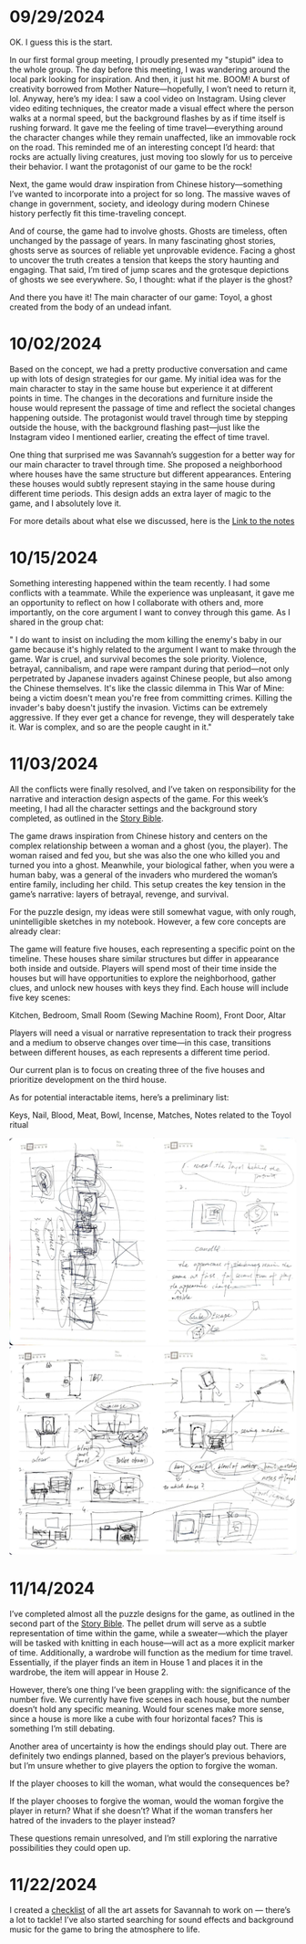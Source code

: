 # 09/29/2024
OK. I guess this is the start.

In our first formal group meeting, I proudly presented my "stupid" idea to the whole group. The day before this meeting, I was wandering around the local park looking for inspiration. And then, it just hit me. BOOM! A burst of creativity borrowed from Mother Nature—hopefully, I won’t need to return it, lol. Anyway, here’s my idea:
I saw a cool video on Instagram. Using clever video editing techniques, the creator made a visual effect where the person walks at a normal speed, but the background flashes by as if time itself is rushing forward. It gave me the feeling of time travel—everything around the character changes while they remain unaffected, like an immovable rock on the road. This reminded me of an interesting concept I’d heard: that rocks are actually living creatures, just moving too slowly for us to perceive their behavior. I want the protagonist of our game to be the rock!

Next, the game would draw inspiration from Chinese history—something I’ve wanted to incorporate into a project for so long. The massive waves of change in government, society, and ideology during modern Chinese history perfectly fit this time-traveling concept.

And of course, the game had to involve ghosts. Ghosts are timeless, often unchanged by the passage of years. In many fascinating ghost stories, ghosts serve as sources of reliable yet unprovable evidence. Facing a ghost to uncover the truth creates a tension that keeps the story haunting and engaging. That said, I’m tired of jump scares and the grotesque depictions of ghosts we see everywhere. So, I thought: what if the player is the ghost?

And there you have it! The main character of our game: Toyol, a ghost created from the body of an undead infant.

# 10/02/2024
Based on the concept, we had a pretty productive conversation and came up with lots of design strategies for our game. My initial idea was for the main character to stay in the same house but experience it at different points in time. The changes in the decorations and furniture inside the house would represent the passage of time and reflect the societal changes happening outside. The protagonist would travel through time by stepping outside the house, with the background flashing past—just like the Instagram video I mentioned earlier, creating the effect of time travel.

One thing that surprised me was Savannah’s suggestion for a better way for our main character to travel through time. She proposed a neighborhood where houses have the same structure but different appearances. Entering these houses would subtly represent staying in the same house during different time periods. This design adds an extra layer of magic to the game, and I absolutely love it.

For more details about what else we discussed, here is the [Link to the notes](../MeetingsMinutes/BSnotes.pdf)

# 10/15/2024
Something interesting happened within the team recently. I had some conflicts with a teammate. While the experience was unpleasant, it gave me an opportunity to reflect on how I collaborate with others and, more importantly, on the core argument I want to convey through this game. As I shared in the group chat:

" I do want to insist on including the mom killing the enemy's baby in our game because it's highly related to the argument I want to make through the game.
War is cruel, and survival becomes the sole priority. Violence, betrayal, cannibalism, and rape were rampant during that period—not only perpetrated by Japanese invaders against Chinese people, but also among the Chinese themselves. It's like the classic dilemma in This War of Mine: being a victim doesn't mean you're free from committing crimes. Killing the invader's baby doesn't justify the invasion. Victims can be extremely aggressive. If they ever get a chance for revenge, they will desperately take it.
War is complex, and so are the people caught in it."

# 11/03/2024
All the conflicts were finally resolved, and I’ve taken on responsibility for the narrative and interaction design aspects of the game. For this week’s meeting, I had all the character settings and the background story completed, as outlined in the [Story Bible](../Jack/Toyol_Bible.pdf).

The game draws inspiration from Chinese history and centers on the complex relationship between a woman and a ghost (you, the player). The woman raised and fed you, but she was also the one who killed you and turned you into a ghost. Meanwhile, your biological father, when you were a human baby, was a general of the invaders who murdered the woman’s entire family, including her child. This setup creates the key tension in the game’s narrative: layers of betrayal, revenge, and survival.

For the puzzle design, my ideas were still somewhat vague, with only rough, unintelligible sketches in my notebook. However, a few core concepts are already clear:

The game will feature five houses, each representing a specific point on the timeline. These houses share similar structures but differ in appearance both inside and outside.
Players will spend most of their time inside the houses but will have opportunities to explore the neighborhood, gather clues, and unlock new houses with keys they find.
Each house will include five key scenes:

Kitchen, Bedroom, Small Room (Sewing Machine Room), Front Door, Altar

Players will need a visual or narrative representation to track their progress and a medium to observe changes over time—in this case, transitions between different houses, as each represents a different time period.

Our current plan is to focus on creating three of the five houses and prioritize development on the third house.

As for potential interactable items, here’s a preliminary list:

Keys, Nail, Blood, Meat, Bowl, Incense, Matches, Notes related to the Toyol ritual

<img src="Images/sketch1.jpg">
<img src="Images/sketch2.jpg">

# 11/14/2024

I’ve completed almost all the puzzle designs for the game, as outlined in the second part of the [Story Bible](../Jack/Toyol_Bible.pdf). The pellet drum will serve as a subtle representation of time within the game, while a sweater—which the player will be tasked with knitting in each house—will act as a more explicit marker of time. Additionally, a wardrobe will function as the medium for time travel. Essentially, if the player finds an item in House 1 and places it in the wardrobe, the item will appear in House 2.

However, there’s one thing I’ve been grappling with: the significance of the number five. We currently have five scenes in each house, but the number doesn’t hold any specific meaning. Would four scenes make more sense, since a house is more like a cube with four horizontal faces? This is something I’m still debating.

Another area of uncertainty is how the endings should play out. There are definitely two endings planned, based on the player’s previous behaviors, but I’m unsure whether to give players the option to forgive the woman.

If the player chooses to kill the woman, what would the consequences be?

If the player chooses to forgive the woman, would the woman forgive the player in return? What if she doesn’t? What if the woman transfers her hatred of the invaders to the player instead?

These questions remain unresolved, and I’m still exploring the narrative possibilities they could open up.

# 11/22/2024

I created a [checklist](../Jack/Arts_Checklist.pdf) of all the art assets for Savannah to work on — there’s a lot to tackle! I’ve also started searching for sound effects and background music for the game to bring the atmosphere to life.

